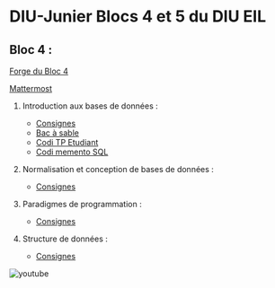 # DIU-Junier Blocs 4 et 5 du DIU EIL



## Bloc 4 :

[Forge du Bloc 4](https://forge.univ-lyon1.fr/diu-eil/bloc4)

[Mattermost](https://portail.lyc-la-martiniere-diderot.ac-lyon.fr)

1. Introduction aux bases de données :
   * [Consignes](bloc4/BDD/README.md)
   * [Bac à sable](bloc4/BDD/sandbox)
   * [Codi TP Etudiant](https://codi-lyon.beta.education.fr/s/Wvc59evTu#)
   * [Codi memento SQL](https://codi-lyon.beta.education.fr/GMedgMDXQBaXHMhlErJLPw#)

2. Normalisation et conception de bases de données :
   * [Consignes](bloc4/BDD_Conception_Normalisation/README.md)

3. Paradigmes de programmation :
   * [Consignes](bloc4/Paradigmes/README.md)
  
4. Structure de données :
   * [Consignes](bloc4/2_structures_de_donnees/README.md)
  
  ![youtube](https://cloud-lyon.beta.education.fr/s/q9eZFEWtDoR5aBG/preview)

 
